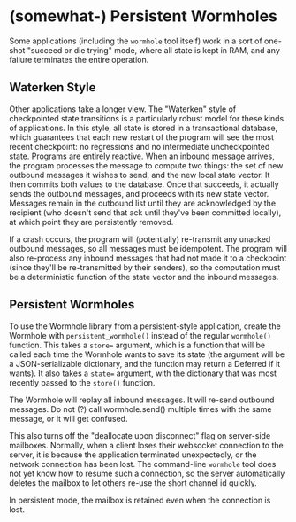 # (somewhat-) Persistent Wormholes

Some applications (including the ``wormhole`` tool itself) work in a sort of
one-shot "succeed or die trying" mode, where all state is kept in RAM, and
any failure terminates the entire operation.

## Waterken Style

Other applications take a longer view. The "Waterken" style of checkpointed
state transitions is a particularly robust model for these kinds of
applications. In this style, all state is stored in a transactional database,
which guarantees that each new restart of the program will see the most
recent checkpoint: no regressions and no intermediate uncheckpointed state.
Programs are entirely reactive. When an inbound message arrives, the program
processes the message to compute two things: the set of new outbound messages
it wishes to send, and the new local state vector. It then commits both
values to the database. Once that succeeds, it actually sends the outbound
messages, and proceeds with its new state vector. Messages remain in the
outbound list until they are acknowledged by the recipient (who doesn't send
that ack until they've been committed locally), at which point they are
persistently removed.

If a crash occurs, the program will (potentially) re-transmit any unacked
outbound messages, so all messages must be idempotent. The program will also
re-process any inbound messages that had not made it to a checkpoint (since
they'll be re-transmitted by their senders), so the computation must be a
deterministic function of the state vector and the inbound messages.

## Persistent Wormholes

To use the Wormhole library from a persistent-style application, create the
Wormhole with ``persistent_wormhole()`` instead of the regular ``wormhole()``
function. This takes a ``store=`` argument, which is a function that will be
called each time the Wormhole wants to save its state (the argument will be a
JSON-serializable dictionary, and the function may return a Deferred if it
wants). It also takes a ``state=`` argument, with the dictionary that was
most recently passed to the ``store()`` function.

The Wormhole will replay all inbound messages. It will re-send outbound
messages. Do not (?) call wormhole.send() multiple times with the same
message, or it will get confused.

This also turns off the "deallocate upon disconnect" flag on server-side
mailboxes. Normally, when a client loses their websocket connection to the
server, it is because the application terminated unexpectedly, or the network
connection has been lost. The command-line ``wormhole`` tool does not yet
know how to resume such a connection, so the server automatically deletes the
mailbox to let others re-use the short channel id quickly.

In persistent mode, the mailbox is retained even when the connection is lost.
